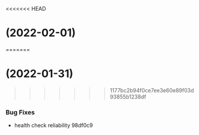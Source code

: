 <<<<<<< HEAD
#  (2022-02-01)
=======
#  (2022-01-31)
>>>>>>> 1177bc2b94f0ce7ee3e60e89f03d93855b1238df


### Bug Fixes

* health check reliability 98df0c9



